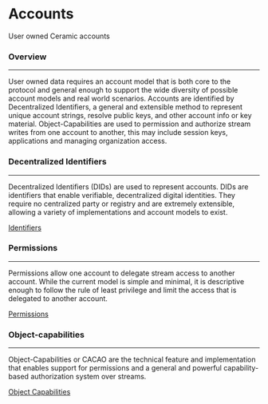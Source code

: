 # Accounts

User owned Ceramic accounts

### Overview

---

User owned data requires an account model that is both core to the protocol and general enough to support the wide diversity of possible account models and real world scenarios. Accounts are identified by Decentralized Identifiers, a general and extensible method to represent unique account strings, resolve public keys, and other account info or key material. Object-Capabilities are used to permission and authorize stream writes from one account to another, this may include session keys, applications and managing organization access. 

### Decentralized Identifiers

---

Decentralized Identifiers (DIDs) are used to represent accounts. DIDs are identifiers that enable verifiable, decentralized digital identities. They require no centralized party or registry and are extremely extensible, allowing a variety of implementations and account models to exist. 

[Identifiers](decentralized-identifiers.md)

### Permissions

---

Permissions allow one account to delegate stream access to another account. While the current model is simple and minimal, it is descriptive enough to follow the rule of least privilege and limit the access that is delegated to another account. 

[Permissions](permissions.md)

### Object-capabilities

---

Object-Capabilities or CACAO are the technical feature and implementation that enables support for permissions and a general and powerful capability-based authorization system over streams.

[Object Capabilities](object-capabilities.md)